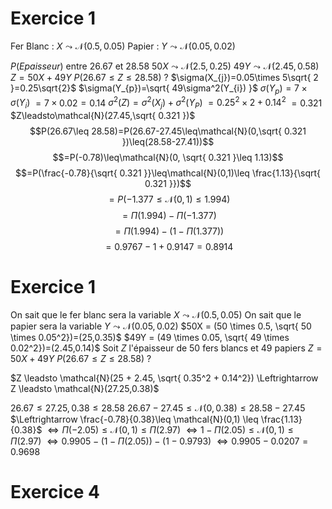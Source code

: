 # Exercice 1
Fer Blanc : $X \leadsto \mathcal{N}(0.5,0.05)$
Papier : $Y\leadsto\mathcal{N}(0.05,0.02)$

$P(Epaisseur)$ entre $26.67$ et $28.58$
$50X\leadsto\mathcal{N}(2.5,0.25)$
$49Y\leadsto\mathcal{N}(2.45,0.58)$
$Z=50X+49Y$
$P(26.67\leq Z\leq 28.58)$ ?
$\sigma(X_{j})=0.05\times 5\sqrt{ 2 }=0.25\sqrt{2}$
$\sigma(Y_{p})=\sqrt{ 49\sigma^2(Y_{i})  }$
$\sigma(Y_{p})=7\times\sigma(Y_{i})$
$=7\times{0.02}=0.14$
$\sigma ^2  (Z)=\sigma^{2}(X_{j})+\sigma^{2}(Y_{P})$
$=0.25^2\times2+0.14^2$
$=0.321$
$Z\leadsto\mathcal{N}(27.45,\sqrt{ 0.321 })$
$$P(26.67\leq 28.58)=P(26.67-27.45\leq\mathcal{N}(0,\sqrt{ 0.321 })\leq(28.58-27.41))$$
$$=P(-0.78)\leq\mathcal{N}(0, \sqrt{ 0.321 }\leq 1.13)$$
$$=P(\frac{-0.78}{\sqrt{ 0.321 }}\leq\mathcal{N}(0,1)\leq \frac{1.13}{\sqrt{ 0.321 }})$$
$$=P(-1.377\leq\mathcal{N}(0,1)\leq 1.994)$$
$$=\Pi(1.994)-\Pi(-1.377)$$
$$=\Pi(1.994)-(1-\Pi(1.377))$$
$$=0.9767-1+0.9147=0.8914$$

# Exercice 1
On sait que le fer blanc sera la variable $X \leadsto \mathcal{N}(0.5,0.05)$
On sait que le papier sera la variable $Y \leadsto \mathcal{N}(0.05,0.02)$
$50X = (50 \times 0.5, \sqrt{ 50 \times 0.05^2})=(25,0.35)$
$49Y = (49 \times 0.05, \sqrt{ 49 \times 0.02^2})=(2.45,0.14)$
Soit $Z$ l'épaisseur de 50 fers blancs et 49 papiers
$Z=50X+49Y$
$P(26.67 \leq Z \leq 28.58)$ ?

$Z \leadsto \mathcal{N}(25 + 2.45, \sqrt{ 0.35^2 + 0.14^2}) \Leftrightarrow Z \leadsto \mathcal{N}(27.25,0.38)$

$26.67 \leq \mathcal{27.25,0.38} \leq 28.58$
$26.67-27.45 \leq \mathcal{N}(0,0.38) \leq 28.58-27.45$
$\Leftrightarrow \frac{-0.78}{0.38}\leq \mathcal{N}(0,1) \leq \frac{1.13}{0.38}$
$\Leftrightarrow \Pi(-2.05)\leq \mathcal{N}(0,1) \leq \Pi(2.97)$
$\Leftrightarrow 1 - \Pi(2.05) \leq \mathcal{N}(0,1) \leq \Pi(2.97)$
$\Leftrightarrow 0.9905 - (1 - \Pi(2.05))-(1-0.9793)$
$\Leftrightarrow 0.9905 - 0.0207 = 0.9698$

# Exercice 4


